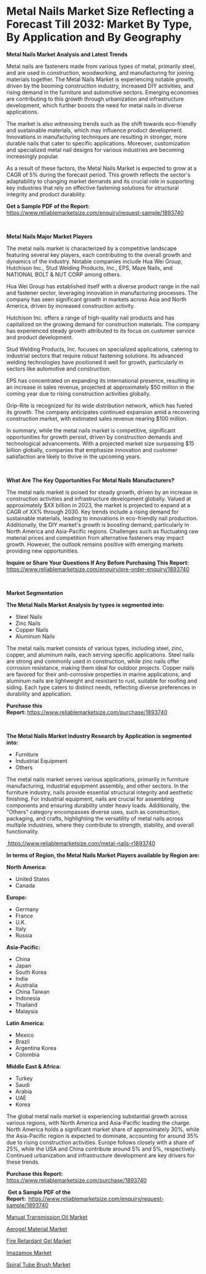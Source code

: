 <p><h1>Metal Nails Market Size Reflecting a Forecast Till 2032: Market By Type, By Application and By Geography</h1></p><p><strong>Metal Nails Market Analysis and Latest Trends</strong></p>
<p><p>Metal nails are fasteners made from various types of metal, primarily steel, and are used in construction, woodworking, and manufacturing for joining materials together. The Metal Nails Market is experiencing notable growth, driven by the booming construction industry, increased DIY activities, and rising demand in the furniture and automotive sectors. Emerging economies are contributing to this growth through urbanization and infrastructure development, which further boosts the need for metal nails in diverse applications.</p><p>The market is also witnessing trends such as the shift towards eco-friendly and sustainable materials, which may influence product development. Innovations in manufacturing techniques are resulting in stronger, more durable nails that cater to specific applications. Moreover, customization and specialized metal nail designs for various industries are becoming increasingly popular.</p><p>As a result of these factors, the Metal Nails Market is expected to grow at a CAGR of 5% during the forecast period. This growth reflects the sector's adaptability to changing market demands and its crucial role in supporting key industries that rely on effective fastening solutions for structural integrity and product durability.</p></p>
<p><strong>Get a Sample PDF of the Report:&nbsp;</strong> <a href="https://www.reliablemarketsize.com/enquiry/request-sample/1893740?utm_campaign=2034&utm_medium=2&utm_source=Github&utm_content=ia&utm_term=02042025&utm_id=metal-nails">https://www.reliablemarketsize.com/enquiry/request-sample/1893740</a></p>
<p>&nbsp;</p>
<p><strong>Metal Nails Major Market Players</strong></p>
<p><p>The metal nails market is characterized by a competitive landscape featuring several key players, each contributing to the overall growth and dynamics of the industry. Notable companies include Hua Wei Group, Hutchison Inc., Stud Welding Products, Inc., EPS, Maze Nails, and NATIONAL BOLT & NUT CORP among others. </p><p>Hua Wei Group has established itself with a diverse product range in the nail and fastener sector, leveraging innovation in manufacturing processes. The company has seen significant growth in markets across Asia and North America, driven by increased construction activity.</p><p>Hutchison Inc. offers a range of high-quality nail products and has capitalized on the growing demand for construction materials. The company has experienced steady growth attributed to its focus on customer service and product development.</p><p>Stud Welding Products, Inc. focuses on specialized applications, catering to industrial sectors that require robust fastening solutions. Its advanced welding technologies have positioned it well for growth, particularly in sectors like automotive and construction.</p><p>EPS has concentrated on expanding its international presence, resulting in an increase in sales revenue, projected at approximately $50 million in the coming year due to rising construction activities globally.</p><p>Grip-Rite is recognized for its wide distribution network, which has fueled its growth. The company anticipates continued expansion amid a recovering construction market, with estimated sales revenue nearing $100 million.</p><p>In summary, while the metal nails market is competitive, significant opportunities for growth persist, driven by construction demands and technological advancements. With a projected market size surpassing $15 billion globally, companies that emphasize innovation and customer satisfaction are likely to thrive in the upcoming years.</p></p>
<p>&nbsp;</p>
<p><strong>What Are The Key Opportunities For Metal Nails Manufacturers?</strong></p>
<p><p>The metal nails market is poised for steady growth, driven by an increase in construction activities and infrastructure development globally. Valued at approximately $XX billion in 2023, the market is projected to expand at a CAGR of XX% through 2030. Key trends include a rising demand for sustainable materials, leading to innovations in eco-friendly nail production. Additionally, the DIY market's growth is boosting demand, particularly in North America and Asia-Pacific regions. Challenges such as fluctuating raw material prices and competition from alternative fasteners may impact growth. However, the outlook remains positive with emerging markets providing new opportunities.</p></p>
<p><strong>Inquire or Share Your Questions If Any Before Purchasing This Report:</strong> <a href="https://www.reliablemarketsize.com/enquiry/pre-order-enquiry/1893740?utm_campaign=2034&utm_medium=2&utm_source=Github&utm_content=ia&utm_term=02042025&utm_id=metal-nails">https://www.reliablemarketsize.com/enquiry/pre-order-enquiry/1893740</a></p>
<p>&nbsp;</p>
<p><strong>Market Segmentation</strong></p>
<p><strong>The Metal Nails Market Analysis by types is segmented into:</strong></p>
<p><ul><li>Steel Nails</li><li>Zinc Nails</li><li>Copper Nails</li><li>Aluminum Nails</li></ul></p>
<p><p>The metal nails market consists of various types, including steel, zinc, copper, and aluminum nails, each serving specific applications. Steel nails are strong and commonly used in construction, while zinc nails offer corrosion resistance, making them ideal for outdoor projects. Copper nails are favored for their anti-corrosive properties in marine applications, and aluminum nails are lightweight and resistant to rust, suitable for roofing and siding. Each type caters to distinct needs, reflecting diverse preferences in durability and application.</p></p>
<p><strong>Purchase this Report:&nbsp;</strong><a href="https://www.reliablemarketsize.com/purchase/1893740?utm_campaign=2034&utm_medium=2&utm_source=Github&utm_content=ia&utm_term=02042025&utm_id=metal-nails">https://www.reliablemarketsize.com/purchase/1893740</a></p>
<p>&nbsp;</p>
<p><strong>The Metal Nails Market Industry Research by Application is segmented into:</strong></p>
<p><ul><li>Furniture</li><li>Industrial Equipment</li><li>Others</li></ul></p>
<p><p>The metal nails market serves various applications, primarily in furniture manufacturing, industrial equipment assembly, and other sectors. In the furniture industry, nails provide essential structural integrity and aesthetic finishing. For industrial equipment, nails are crucial for assembling components and ensuring durability under heavy loads. Additionally, the "Others" category encompasses diverse uses, such as construction, packaging, and crafts, highlighting the versatility of metal nails across multiple industries, where they contribute to strength, stability, and overall functionality.</p></p>
<p><a href="https://www.reliablemarketsize.com/metal-nails-r1893740?utm_campaign=2034&utm_medium=2&utm_source=Github&utm_content=ia&utm_term=02042025&utm_id=metal-nails">&nbsp;https://www.reliablemarketsize.com/metal-nails-r1893740</a></p>
<p><strong>In terms of Region, the Metal Nails Market Players available by Region are:</strong></p>
<p>
    <p> <strong> North America: </strong>
        <ul>
            <li>United States</li>
            <li>Canada</li>
        </ul>
        </p> 
    <p> <strong> Europe: </strong>
        <ul>
            <li>Germany</li>
            <li>France</li>
            <li>U.K.</li>
            <li>Italy</li>
            <li>Russia</li>
        </ul>
        </p> 
    <p> <strong> Asia-Pacific: </strong>
        <ul>
            <li>China</li>
            <li>Japan</li>
            <li>South Korea</li>
            <li>India</li>
            <li>Australia</li>
            <li>China Taiwan</li>
            <li>Indonesia</li>
            <li>Thailand</li>
            <li>Malaysia</li>
        </ul>
        </p> 
    <p> <strong> Latin America: </strong>
        <ul>
            <li>Mexico</li>
            <li>Brazil</li>
            <li>Argentina Korea</li>
            <li>Colombia</li>
        </ul>
        </p> 
    <p> <strong> Middle East & Africa: </strong>
        <ul>
            <li>Turkey</li>
            <li>Saudi</li>
            <li>Arabia</li>
            <li>UAE</li>
            <li>Korea</li>
        </ul>
    </p>
    </p>
<p><p>The global metal nails market is experiencing substantial growth across various regions, with North America and Asia-Pacific leading the charge. North America holds a significant market share of approximately 30%, while the Asia-Pacific region is expected to dominate, accounting for around 35% due to rising construction activities. Europe follows closely with a share of 25%, while the USA and China contribute around 5% and 5%, respectively. Continued urbanization and infrastructure development are key drivers for these trends.</p></p>
<p><strong>Purchase this Report: </strong><a href="https://www.reliablemarketsize.com/purchase/1893740?utm_campaign=2034&utm_medium=2&utm_source=Github&utm_content=ia&utm_term=02042025&utm_id=metal-nails">https://www.reliablemarketsize.com/purchase/1893740</a></p>
<p>&nbsp;<strong>Get a Sample PDF of the Report:&nbsp;&nbsp;</strong><a href="https://www.reliablemarketsize.com/enquiry/request-sample/1893740?utm_campaign=2034&utm_medium=2&utm_source=Github&utm_content=ia&utm_term=02042025&utm_id=metal-nails">https://www.reliablemarketsize.com/enquiry/request-sample/1893740</a></p>
<p><strong></strong></p>
<p><p><a href="https://github.com/grevecodeeol/Market-Research-Report-List-1/blob/main/manual-transmission-oil-market.md?utm_campaign=2034&utm_medium=2&utm_source=Github&utm_content=ia&utm_term=02042025&utm_id=metal-nails">Manual Transmission Oil Market</a></p><p><a href="https://github.com/kielbledeni0/Market-Research-Report-List-1/blob/main/aerogel-material-market.md?utm_campaign=2034&utm_medium=2&utm_source=Github&utm_content=ia&utm_term=02042025&utm_id=metal-nails">Aerogel Material Market</a></p><p><a href="https://github.com/calizlewin2f/Market-Research-Report-List-1/blob/main/fire-retardant-gel-market.md?utm_campaign=2034&utm_medium=2&utm_source=Github&utm_content=ia&utm_term=02042025&utm_id=metal-nails">Fire Retardant Gel Market</a></p><p><a href="https://github.com/ernierintzfu/Market-Research-Report-List-1/blob/main/imazamox-market.md?utm_campaign=2034&utm_medium=2&utm_source=Github&utm_content=ia&utm_term=02042025&utm_id=metal-nails">Imazamox Market</a></p><p><a href="https://github.com/janustabarf2/Market-Research-Report-List-1/blob/main/spiral-tube-brush-market.md?utm_campaign=2034&utm_medium=2&utm_source=Github&utm_content=ia&utm_term=02042025&utm_id=metal-nails">Spiral Tube Brush Market</a></p></p>